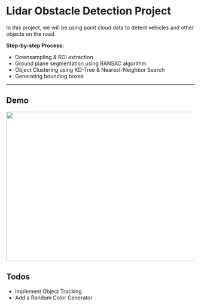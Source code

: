 # Lidar Obstacle Detection Project
In this project, we will be using point cloud data to detect vehicles and other objects on the road.

**Step-by-step Process:**
- Downsampling & ROI extraction
- Ground plane segmentation using RANSAC algorithm
- Object Clustering using KD-Tree & Nearest-Neighbor Search
- Generating bounding boxes 
---
## Demo
<img src="media/testing.gif" width="700" height="400" />

## Todos
- Implement Object Tracking
- Add a Random Color Generator
